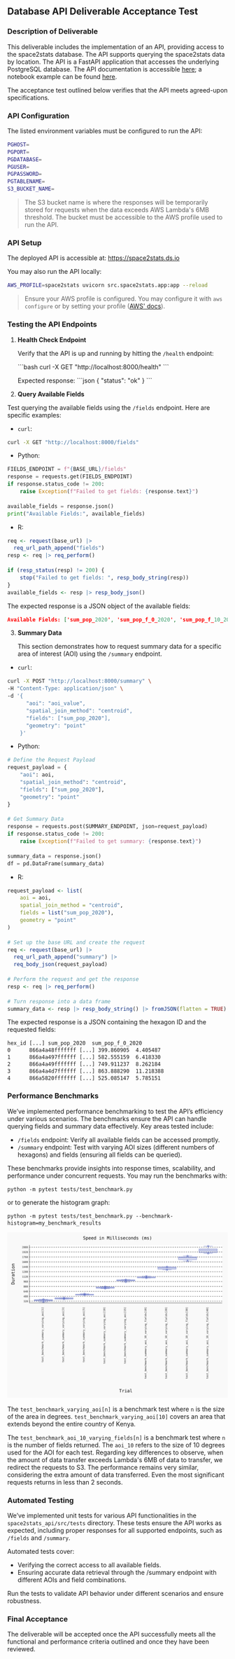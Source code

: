 ## Database API Deliverable Acceptance Test

### Description of Deliverable

This deliverable includes the implementation of an API, providing access to the space2stats database. The API supports querying the space2stats data by location. The API is a FastAPI application that accesses the underlying PostgreSQL database. The API documentation is accessible [here](https://space2stats.ds.io/docs); a notebook example can be found [here](https://github.com/worldbank/DECAT_Space2Stats/blob/main/notebooks/space2stats_api_demo.ipynb).

The acceptance test outlined below verifies that the API meets agreed-upon specifications.

### API Configuration

The listed environment variables must be configured to run the API:
```bash
PGHOST=
PGPORT=
PGDATABASE=
PGUSER=
PGPASSWORD=
PGTABLENAME=
S3_BUCKET_NAME=
```

> The S3 bucket name is where the responses will be temporarily stored for requests when the data exceeds AWS Lambda's 6MB threshold. The bucket must be accessible to the AWS profile used to run the API.

### API Setup

The deployed API is accessible at: https://space2stats.ds.io

You may also run the API locally: 
```bash
AWS_PROFILE=space2stats uvicorn src.space2stats.app:app --reload 
```

> Ensure your AWS profile is configured. You may configure it with `aws configure` or by setting your profile ([AWS' docs](https://docs.aws.amazon.com/cli/v1/userguide/cli-configure-files.html)).


### Testing the API Endpoints

1. **Health Check Endpoint**

   Verify that the API is up and running by hitting the `/health` endpoint:

   \```bash
   curl -X GET "http://localhost:8000/health"
   \```

   Expected response:
   \```json
   {
     "status": "ok"
   }
   \```

2. **Query Available Fields**

Test querying the available fields using the `/fields` endpoint. Here are specific examples: 

- `curl`:
```bash
curl -X GET "http://localhost:8000/fields"
```

- Python:
```python
FIELDS_ENDPOINT = f"{BASE_URL}/fields"
response = requests.get(FIELDS_ENDPOINT)
if response.status_code != 200:
    raise Exception(f"Failed to get fields: {response.text}")

available_fields = response.json()
print("Available Fields:", available_fields)
```

- R:
```r
req <- request(base_url) |>
  req_url_path_append("fields")  
resp <- req |> req_perform()

if (resp_status(resp) != 200) {
    stop("Failed to get fields: ", resp_body_string(resp))
}
available_fields <- resp |> resp_body_json()
```

The expected response is a JSON object of the available fields:
```json
Available Fields: ['sum_pop_2020', 'sum_pop_f_0_2020', 'sum_pop_f_10_2020', 'sum_pop_f_15_2020', 'sum_pop_f_1_2020', 'sum_pop_f_20_2020', 'sum_pop_f_25_2020', 'sum_pop_f_30_2020', 'sum_pop_f_35_2020', 'sum_pop_f_40_2020', 'sum_pop_f_45_2020', 'sum_pop_f_50_2020', 'sum_pop_f_55_2020', 'sum_pop_f_5_2020', 'sum_pop_f_60_2020', 'sum_pop_f_65_2020', 'sum_pop_f_70_2020', 'sum_pop_f_75_2020', 'sum_pop_f_80_2020', 'sum_pop_m_0_2020', 'sum_pop_m_10_2020', 'sum_pop_m_15_2020', 'sum_pop_m_1_2020', 'sum_pop_m_20_2020', 'sum_pop_m_25_2020', 'sum_pop_m_30_2020', 'sum_pop_m_35_2020', 'sum_pop_m_40_2020', 'sum_pop_m_45_2020', 'sum_pop_m_50_2020', 'sum_pop_m_55_2020', 'sum_pop_m_5_2020', 'sum_pop_m_60_2020', 'sum_pop_m_65_2020', 'sum_pop_m_70_2020', 'sum_pop_m_75_2020', 'sum_pop_m_80_2020', 'sum_pop_m_2020', 'sum_pop_f_2020']
```


3. **Summary Data**

   This section demonstrates how to request summary data for a specific area of interest (AOI) using the `/summary` endpoint. 


- `curl`:
```bash
curl -X POST "http://localhost:8000/summary" \
-H "Content-Type: application/json" \
-d '{
      "aoi": "aoi_value",
      "spatial_join_method": "centroid",
      "fields": ["sum_pop_2020"],
      "geometry": "point"
    }'
```

- Python:

```python
# Define the Request Payload
request_payload = {
    "aoi": aoi,
    "spatial_join_method": "centroid",
    "fields": ["sum_pop_2020"], 
    "geometry": "point"
}

# Get Summary Data
response = requests.post(SUMMARY_ENDPOINT, json=request_payload)
if response.status_code != 200:
    raise Exception(f"Failed to get summary: {response.text}")

summary_data = response.json()
df = pd.DataFrame(summary_data)
```

- R:
```r
request_payload <- list(
    aoi = aoi,
    spatial_join_method = "centroid",
    fields = list("sum_pop_2020"),
    geometry = "point"
)

# Set up the base URL and create the request
req <- request(base_url) |>
  req_url_path_append("summary") |>
  req_body_json(request_payload)

# Perform the request and get the response
resp <- req |> req_perform()

# Turn response into a data frame
summary_data <- resp |> resp_body_string() |> fromJSON(flatten = TRUE)
```

The expected response is a JSON containing the hexagon ID and the requested fields:
```text
hex_id [...] sum_pop_2020  sum_pop_f_0_2020  
0      866a4a48fffffff [...] 399.860905  4.405487   
1      866a4a497ffffff [...] 582.555159  6.418330   
2      866a4a49fffffff [...] 749.911237  8.262184   
3      866a4a4d7ffffff [...] 863.888290  11.218388   
4      866a5820fffffff [...] 525.085147  5.785151   
```

### Performance Benchmarks

We’ve implemented performance benchmarking to test the API’s efficiency under various scenarios. The benchmarks ensure the API can handle querying fields and summary data effectively. Key areas tested include:

- `/fields` endpoint: Verify all available fields can be accessed promptly.
- `/summary` endpoint: Test with varying AOI sizes (different numbers of hexagons) and fields (ensuring all fields can be queried).

These benchmarks provide insights into response times, scalability, and performance under concurrent requests. You may run the benchmarks with:

```curl
python -m pytest tests/test_benchmark.py 
```

or to generate the histogram graph:
```curl
python -m pytest tests/test_benchmark.py --benchmark-histogram=my_benchmark_results
```

![benchmark](./sept-12-0-benchmark.svg)

The `test_benchmark_varying_aoi[n]` is a benchmark test where `n` is the size of the area in degrees. `test_benchmark_varying_aoi[10]` covers an area that extends beyond the entire country of Kenya. 

The `test_benchmark_aoi_10_varying_fields[n]` is a benchmark test where `n` is the number of fields returned. The  `aoi_10` refers to the size of 10 degrees used for the AOI for each test. Regarding key differences to observe, when the amount of data transfer exceeds Lambda's 6MB of data to transfer, we redirect the requests to S3. The performance remains very similar, considering the extra amount of data transferred. Even the most significant requests returns in less than 2 seconds.

### Automated Testing

We’ve implemented unit tests for various API functionalities in the `space2stats_api/src/tests` directory. These tests ensure the API works as expected, including proper responses for all supported endpoints, such as `/fields` and `/summary`.

Automated tests cover:

- Verifying the correct access to all available fields.
- Ensuring accurate data retrieval through the /summary endpoint with different AOIs and field combinations.

Run the tests to validate API behavior under different scenarios and ensure robustness.

### Final Acceptance

The deliverable will be accepted once the API successfully meets all the functional and performance criteria outlined and once they have been reviewed. 